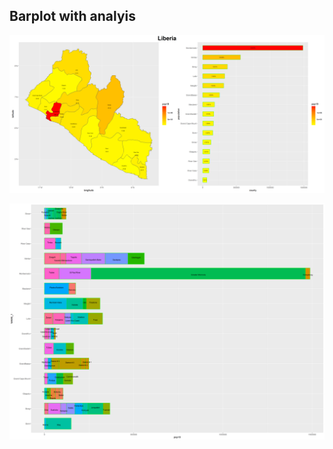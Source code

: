## Barplot with analyis
![liberia_adm1_bplt.png](liberia_adm1_bplt.png)

![lbr_adm2_bplt](lbr_adm2_bplt.png)
